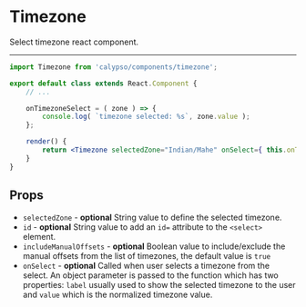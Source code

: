 # Timezone

Select timezone react component.

---

```jsx
import Timezone from 'calypso/components/timezone';

export default class extends React.Component {
	// ...

	onTimezoneSelect = ( zone ) => {
		console.log( `timezone selected: %s`, zone.value );
	};

	render() {
		return <Timezone selectedZone="Indian/Mahe" onSelect={ this.onTimezoneSelect } />;
	}
}
```

## Props

* `selectedZone` - **optional** String value to define the selected timezone.
* `id` - **optional** String value to add an `id=` attribute to the `<select>` element.
* `includeManualOffsets` - **optional** Boolean value to include/exclude the manual offsets from the
list of timezones, the default value is `true`
* `onSelect` - **optional** Called when user selects a timezone from the
select. An object parameter is passed to the function which has two
properties: `label` usually used to show the selected timezone to the user and
`value` which is the normalized timezone value.
